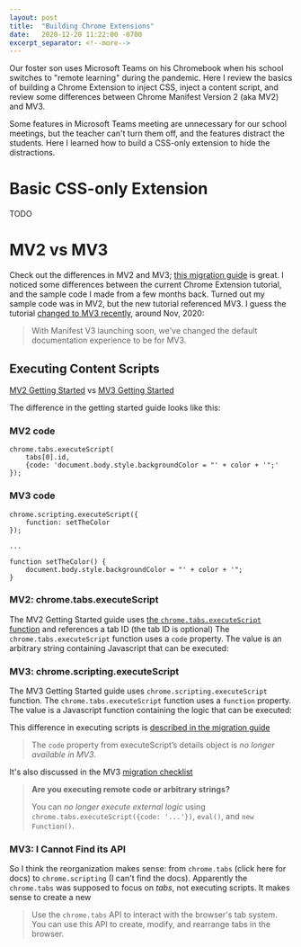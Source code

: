 ```yaml
---
layout: post
title:  "Building Chrome Extensions"
date:   2020-12-20 11:22:00 -0700
excerpt_separator: <!--more-->
---
```


Our foster son uses Microsoft Teams on his Chromebook when his school switches to "remote learning" during the pandemic.  Here I review the basics of building a Chrome Extension to inject CSS, inject a content script, and review some differences between Chrome Manifest Version 2 (aka MV2) and MV3.


<!--more-->
Some features in Microsoft Teams meeting are unnecessary for our school meetings, but the teacher can't turn them off, and the features distract the students. Here I learned how to build a CSS-only extension to hide the distractions.

# Basic CSS-only Extension 
TODO


# MV2 vs MV3
Check out the differences in MV2 and MV3; [this migration guide](https://developer.chrome.com/docs/extensions/mv3/intro/mv3-migration) is great. I noticed some differences between the current Chrome Extension tutorial, and the sample code I made from a few months back. Turned out my sample code was in MV2, but the new tutorial referenced MV3. I guess the tutorial [changed to MV3 recently](https://developer.chrome.com/docs/extensions/mv3/), around Nov, 2020:

 > With Manifest V3 launching soon, we've changed the default documentation experience to be for MV3. 

## Executing Content Scripts
[MV2 Getting Started](https://developer.chrome.com/docs/extensions/mv2/getstarted/) vs [MV3 Getting Started](https://developer.chrome.com/docs/extensions/mv3/getstarted/)

The difference in the getting started guide looks like this:

### MV2 code
    chrome.tabs.executeScript(
        tabs[0].id,
        {code: 'document.body.style.backgroundColor = "' + color + '";'
    });

### MV3 code
    chrome.scripting.executeScript({
        function: setTheColor
    });
    
    ...
    
    function setTheColor() {
        document.body.style.backgroundColor = "' + color + '";
    }

### MV2: chrome.tabs.executeScript
The MV2 Getting Started guide uses [the `chrome.tabs.executeScript` function](https://developer.chrome.com/docs/extensions/reference/tabs/#method-executeScript) and references a tab ID (the tab ID is optional)
The `chrome.tabs.executeScript` function uses a `code` property. The value is an arbitrary string containing Javascript that can be executed:

### MV3: chrome.scripting.executeScript
The MV3 Getting Started guide uses `chrome.scripting.executeScript` function.
The `chrome.tabs.executeScript` function uses a `function` property. The value is a Javascript function containing the logic that can be executed:

This difference in executing scripts is [described in the migration guide](https://developer.chrome.com/docs/extensions/mv3/intro/mv3-migration/#executing-arbitrary-strings)

 > The `code` property from executeScript’s details object is *no longer available in MV3*.

It's also discussed in the MV3 [migration checklist](https://developer.chrome.com/docs/extensions/mv3/mv3-migration-checklist/)

 > **Are you executing remote code or arbitrary strings?**
 > 
 > You can *no longer execute external logic* using `chrome.tabs.executeScript({code: '...'})`, `eval()`, and `new Function()`.

 ### MV3: I Cannot Find its API
 So I think the reorganization makes sense: from `chrome.tabs` (click here for docs) to `chrome.scripting` (I can't find the docs). Apparently the `chrome.tabs` was supposed to focus on *tabs*, not executing scripts. It makes sense to create a new 
  > Use the `chrome.tabs` API to interact with the browser's tab system. You can use this API to create, modify, and rearrange tabs in the browser.
